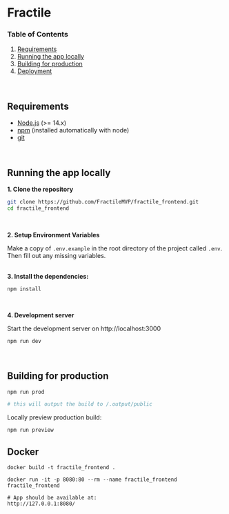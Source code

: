 # Fractile

### Table of Contents

1. [Requirements](#requirements)
2. [Running the app locally](#running-the-app-locally)
3. [Building for production](#building-for-production)
4. [Deployment](#deployment)

<br>

## Requirements

- [Node.js](https://nodejs.org/en) (>= 14.x)
- [npm]() (installed automatically with node)
- [git](https://git-scm.com/downloads)

<br>

## Running the app locally

**1. Clone the repository**

```bash
git clone https://github.com/FractileMVP/fractile_frontend.git
cd fractile_frontend
```

<br>

**2. Setup Environment Variables**

Make a copy of `.env.example` in the root directory of the project called `.env`. Then fill out any missing variables.
<br>
<br>

**3. Install the dependencies:**

```
npm install
```

<br>

**4. Development server**

Start the development server on http://localhost:3000

```bash
npm run dev
```

<br>

## Building for production

```bash
npm run prod

# this will output the build to /.output/public
```

Locally preview production build:

```bash
npm run preview
```

## Docker

```
docker build -t fractile_frontend .
```

```
docker run -it -p 8080:80 --rm --name fractile_frontend fractile_frontend
```

```
# App should be available at:
http://127.0.0.1:8080/
```
